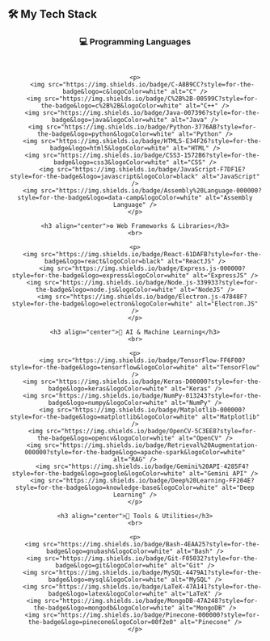 ## 🛠️ My Tech Stack

<div align="center">
    <h3 align="center">💻 Programming Languages</h3>
    <br>
    
    <p>
        <img src="https://img.shields.io/badge/C-A8B9CC?style=for-the-badge&logo=c&logoColor=white" alt="C" />
        <img src="https://img.shields.io/badge/C%2B%2B-00599C?style=for-the-badge&logo=c%2B%2B&logoColor=white" alt="C++" />
        <img src="https://img.shields.io/badge/Java-007396?style=for-the-badge&logo=java&logoColor=white" alt="Java" />
        <img src="https://img.shields.io/badge/Python-3776AB?style=for-the-badge&logo=python&logoColor=white" alt="Python" />
        <img src="https://img.shields.io/badge/HTML5-E34F26?style=for-the-badge&logo=html5&logoColor=white" alt="HTML" />
        <img src="https://img.shields.io/badge/CSS3-1572B6?style=for-the-badge&logo=css3&logoColor=white" alt="CSS" />
        <img src="https://img.shields.io/badge/JavaScript-F7DF1E?style=for-the-badge&logo=javascript&logoColor=black" alt="JavaScript" />
        <img src="https://img.shields.io/badge/Assembly%20Language-000000?style=for-the-badge&logo=data-camp&logoColor=white" alt="Assembly Language" />
    </p>

    <h3 align="center">⚙️ Web Frameworks & Libraries</h3>
    <br>
    
    <p>
        <img src="https://img.shields.io/badge/React-61DAFB?style=for-the-badge&logo=react&logoColor=black" alt="ReactJS" />
        <img src="https://img.shields.io/badge/Express.js-000000?style=for-the-badge&logo=express&logoColor=white" alt="ExpressJS" />
        <img src="https://img.shields.io/badge/Node.js-339933?style=for-the-badge&logo=node.js&logoColor=white" alt="NodeJS" />
        <img src="https://img.shields.io/badge/Electron.js-47848F?style=for-the-badge&logo=electron&logoColor=white" alt="Electron.JS" />
    </p>

    <h3 align="center">🤖 AI & Machine Learning</h3>
    <br>

    <p>
        <img src="https://img.shields.io/badge/TensorFlow-FF6F00?style=for-the-badge&logo=tensorflow&logoColor=white" alt="TensorFlow" />
        <img src="https://img.shields.io/badge/Keras-D00000?style=for-the-badge&logo=keras&logoColor=white" alt="Keras" />
        <img src="https://img.shields.io/badge/NumPy-013243?style=for-the-badge&logo=numpy&logoColor=white" alt="NumPy" />
        <img src="https://img.shields.io/badge/Matplotlib-000000?style=for-the-badge&logo=matplotlib&logoColor=white" alt="Matplotlib" />
        <img src="https://img.shields.io/badge/OpenCV-5C3EE8?style=for-the-badge&logo=opencv&logoColor=white" alt="OpenCV" />
        <img src="https://img.shields.io/badge/Retrieval%20Augmentation-000000?style=for-the-badge&logo=apache-spark&logoColor=white" alt="RAG" />
        <img src="https://img.shields.io/badge/Gemini%20API-4285F4?style=for-the-badge&logo=google&logoColor=white" alt="Gemini API" />
        <img src="https://img.shields.io/badge/Deep%20Learning-FF204E?style=for-the-badge&logo=knowledge-base&logoColor=white" alt="Deep Learning" />
    </p>

    <h3 align="center">🧰 Tools & Utilities</h3>
    <br>

    <p>
        <img src="https://img.shields.io/badge/Bash-4EAA25?style=for-the-badge&logo=gnubash&logoColor=white" alt="Bash" />
        <img src="https://img.shields.io/badge/Git-F05032?style=for-the-badge&logo=git&logoColor=white" alt="Git" />
        <img src="https://img.shields.io/badge/MySQL-4479A1?style=for-the-badge&logo=mysql&logoColor=white" alt="MySQL" />
        <img src="https://img.shields.io/badge/LaTeX-47A141?style=for-the-badge&logo=latex&logoColor=white" alt="LaTeX" />
        <img src="https://img.shields.io/badge/MongoDB-47A248?style=for-the-badge&logo=mongodb&logoColor=white" alt="MongoDB" />
        <img src="https://img.shields.io/badge/Pinecone-000000?style=for-the-badge&logo=pinecone&logoColor=00f2e0" alt="Pinecone" />
    </p>
</div>
